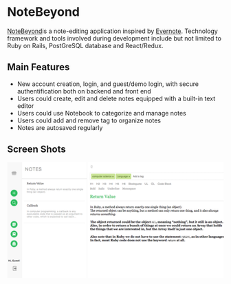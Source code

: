 # NoteBeyond

[NoteBeyond](https://notebeyond.herokuapp.com/#/)is a note-editing application inspired by [Evernote](https://www.evernote.com). Technology framework and tools involved during development include but not limited to Ruby on Rails, PostGreSQL database and React/Redux. 

## Main Features

* New account creation, login, and guest/demo login, with secure authentification both on 	backend and front end  
* Users could create, edit and delete notes equipped with a built-in text editor
* Users could use Notebook to categorize and manage notes 
* Users could add and remove tag to organize notes 
* Notes are autosaved regularly 

## Screen Shots

![Main Page](./mainpage.png)


